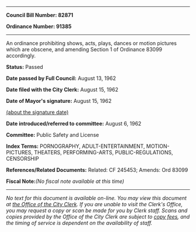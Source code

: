 

********

**Council Bill Number: 82871**
   
**Ordinance Number: 91385**
********

 An ordinance prohibiting shows, acts, plays, dances or motion pictures which are obscene, and amending Section 1 of Ordinance 83099 accordingly.

**Status:** Passed
   
**Date passed by Full Council:** August 13, 1962
   
**Date filed with the City Clerk:** August 15, 1962
   
**Date of Mayor's signature:** August 15, 1962
   
[(about the signature date)](/~public/approvaldate.htm)
   
   
   
**Date introduced/referred to committee:** August 6, 1962
   
**Committee:** Public Safety and License
   
   
**Index Terms:** PORNOGRAPHY, ADULT-ENTERTAINMENT, MOTION-PICTURES, THEATERS, PERFORMING-ARTS, PUBLIC-REGULATIONS, CENSORSHIP

**References/Related Documents:** Related: CF 245453; Amends: Ord 83099

**Fiscal Note:**_(No fiscal note available at this time)_
********

_No text for this document is available on-line. You may view this document at [the Office of the City Clerk](http://www.seattle.gov/leg/clerk/contactUs.htm). If you are unable to visit the Clerk's Office, you may request a copy or scan be made for you by Clerk staff. Scans and copies provided by the Office of the City Clerk are subject to [copy fees](http://clerk.seattle.gov/~public/clerkfees.htm), and the timing of service is dependent on the availability of staff._

